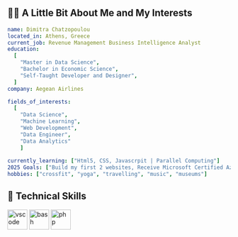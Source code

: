 ## 👩‍💻 A Little Bit About Me and My Interests
```yaml
name: Dimitra Chatzopoulou
located_in: Athens, Greece
current_job: Revenue Management Business Intelligence Analyst
education:
  [
    "Master in Data Science",
    "Bachelor in Economic Science",
    "Self-Taught Developer and Designer",
  ]
company: Aegean Airlines

fields_of_interests:
  [
    "Data Science",
    "Machine Learning",
    "Web Development",
    "Data Engineer",
    "Data Analytics" 
    ]
 
currently_learning: ["Html5, CSS, Javascrpit | Parallel Computing"]
2025 Goals: ["Build my first 2 websites, Receive Microsoft Certified Azure Data Engineer Associate DP203 "]
hobbies: ["crossfit", "yoga", "travelling", "music", "museums"]
```
## 🚀  Technical Skills

<p align="left">
<img src="https://cdn.jsdelivr.net/gh/devicons/devicon@latest/icons/python/python-original.svg" alt="vscode" width="45" height="45"/>
<img src="https://cdn.jsdelivr.net/gh/devicons/devicon@latest/icons/javascript/javascript-original.svg" alt="bash" width="45" height="45"/>
<img src="https://cdn.jsdelivr.net/gh/devicons/devicon@latest/icons/html5/html5-original-wordmark.svg" alt="php" width="45" height="45"/>
</p>

          
